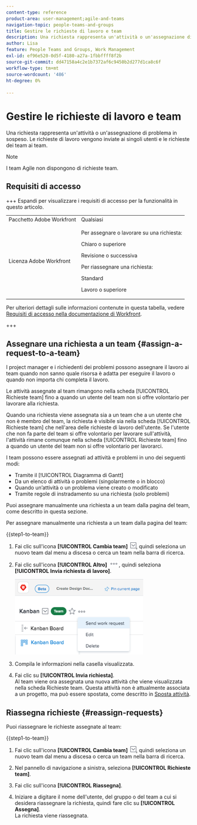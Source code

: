 ```yaml
---
content-type: reference
product-area: user-management;agile-and-teams
navigation-topic: people-teams-and-groups
title: Gestire le richieste di lavoro e team
description: Una richiesta rappresenta un'attività o un'assegnazione di problema in sospeso. Le richieste di lavoro vengono inviate ai singoli utenti e le richieste dei team ai team.
author: Lisa
feature: People Teams and Groups, Work Management
exl-id: ef96e520-0d5f-4180-a27a-1fbbffff8f2b
source-git-commit: dd47158a4c2e1b7372af6c9450b2d277d1ca8c6f
workflow-type: tm+mt
source-wordcount: '486'
ht-degree: 0%

---
```


# Gestire le richieste di lavoro e team

Una richiesta rappresenta un&#39;attività o un&#39;assegnazione di problema in sospeso. Le richieste di lavoro vengono inviate ai singoli utenti e le richieste dei team ai team.

>[!NOTE]
>
>I team Agile non dispongono di richieste team.

## Requisiti di accesso

+++ Espandi per visualizzare i requisiti di accesso per la funzionalità in questo articolo.

<table style="table-layout:auto"> 
 <col> 
 <col> 
 <tbody> 
  <tr data-mc-conditions=""> 
   <td role="rowheader">Pacchetto Adobe Workfront</td> 
   <td>Qualsiasi</td> 
  </tr> 
  <tr> 
   <td role="rowheader">Licenza Adobe Workfront</td> 
   <td>
   <p>Per assegnare o lavorare su una richiesta:
   <p>Chiaro o superiore</p>
  <p>Revisione o successiva</p>
   <p>Per riassegnare una richiesta:
   <p>Standard</p>
   <p>Lavoro o superiore</p></td>
  </tr> 
 </tbody> 
</table>

Per ulteriori dettagli sulle informazioni contenute in questa tabella, vedere [Requisiti di accesso nella documentazione di Workfront](/help/quicksilver/administration-and-setup/add-users/access-levels-and-object-permissions/access-level-requirements-in-documentation.md).

+++

## Assegnare una richiesta a un team {#assign-a-request-to-a-team}

I project manager e i richiedenti dei problemi possono assegnare il lavoro ai team quando non sanno quale risorsa è adatta per eseguire il lavoro o quando non importa chi completa il lavoro.

Le attività assegnate al team rimangono nella scheda [!UICONTROL Richieste team] fino a quando un utente del team non si offre volontario per lavorare alla richiesta.

Quando una richiesta viene assegnata sia a un team che a un utente che non è membro del team, la richiesta è visibile sia nella scheda [!UICONTROL Richieste team] che nell&#39;area delle richieste di lavoro dell&#39;utente. Se l&#39;utente che non fa parte del team si offre volontario per lavorare sull&#39;attività, l&#39;attività rimane comunque nella scheda [!UICONTROL Richieste team] fino a quando un utente del team non si offre volontario per lavorarci.

I team possono essere assegnati ad attività e problemi in uno dei seguenti modi:

* Tramite il [!UICONTROL Diagramma di Gantt]
* Da un elenco di attività o problemi (singolarmente o in blocco)
* Quando un’attività o un problema viene creato o modificato
* Tramite regole di instradamento su una richiesta (solo problemi)

Puoi assegnare manualmente una richiesta a un team dalla pagina del team, come descritto in questa sezione.

Per assegnare manualmente una richiesta a un team dalla pagina del team:

{{step1-to-team}}

1. Fai clic sull&#39;icona **[!UICONTROL Cambia team]** ![Cambia team icona](assets/switch-team-icon.png), quindi seleziona un nuovo team dal menu a discesa o cerca un team nella barra di ricerca.

1. Fai clic sull&#39;icona **[!UICONTROL Altro]** ![](assets/more-icon.png), quindi seleziona **[!UICONTROL Invia richiesta di lavoro]**.

   ![](assets/edit-team-settings-350x205.png)

1. Compila le informazioni nella casella visualizzata.
1. Fai clic su **[!UICONTROL Invia richiesta]**.\
   Al team viene ora assegnata una nuova attività che viene visualizzata nella scheda Richieste team. Questa attività non è attualmente associata a un progetto, ma può essere spostata, come descritto in [Sposta attività](../../manage-work/tasks/manage-tasks/move-tasks.md).

## Riassegna richieste {#reassign-requests}

Puoi riassegnare le richieste assegnate al team:

{{step1-to-team}}

1. Fai clic sull&#39;icona **[!UICONTROL Cambia team]** ![Cambia team icona](assets/switch-team-icon.png), quindi seleziona un nuovo team dal menu a discesa o cerca un team nella barra di ricerca.
1. Nel pannello di navigazione a sinistra, seleziona **[!UICONTROL Richieste team]**.
1. Fai clic sull&#39;icona **[!UICONTROL Riassegna]**.

1. Iniziare a digitare il nome dell&#39;utente, del gruppo o del team a cui si desidera riassegnare la richiesta, quindi fare clic su **[!UICONTROL Assegna]**.\
   La richiesta viene riassegnata.
